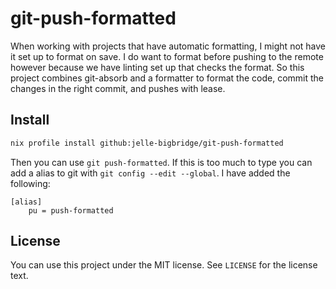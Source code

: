 # git-push-formatted

When working with projects that have automatic formatting, I might not have it set up to format on save.
I do want to format before pushing to the remote however because we have linting set up that checks the format.
So this project combines git-absorb and a formatter to format the code, commit the changes in the right commit, and pushes with lease.

## Install

```bash
nix profile install github:jelle-bigbridge/git-push-formatted
```

Then you can use `git push-formatted`.
If this is too much to type you can add a alias to git with `git config --edit --global`.
I have added the following:

```
[alias]
    pu = push-formatted
```

## License

You can use this project under the MIT license. See `LICENSE` for the license text.
